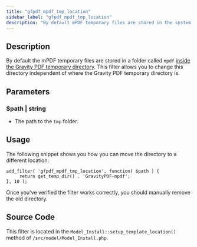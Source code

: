 ```yaml
---
title: "gfpdf_mpdf_tmp_location"
sidebar_label: "gfpdf_mpdf_tmp_location"
description: "By default mPDF temporary files are stored in the system temporary directory. Change the path with this filter."
---
```


## Description

By default the mPDF temporary files are stored in a folder called `mpdf` [inside the Gravity PDF temporary directory](gfpdf_tmp_location.md). This filter allows you to change this directory independent of where the Gravity PDF temporary directory is.

## Parameters

### $path | string
*  The path to the `tmp` folder.

## Usage

The following snippet shows you how you can move the directory to a different location:

```
add_filter( 'gfpdf_mpdf_tmp_location', function( $path ) {
     return get_temp_dir() . 'GravityPDF-mpdf';
}, 10 );

```

Once you've verified the filter works correctly, you should manually remove the old directory.

## Source Code

This filter is located in the `Model_Install::setup_template_location()` method of `/src/model/Model_Install.php`.
